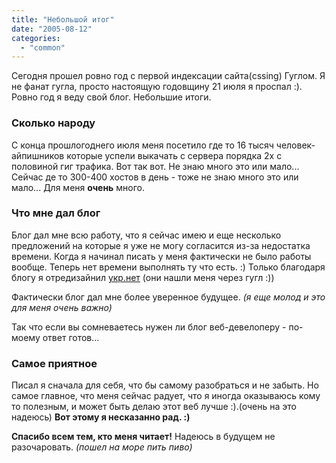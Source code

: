 ```yaml
---
title: "Небольшой итог"
date: "2005-08-12"
categories: 
  - "common"
---
```


Сегодня прошел ровно год с первой индексации сайта(cssing) Гуглом. Я не фанат гугла, просто настоящую годовщину 21 июля я проспал :). Ровно год я веду свой блог. Небольшие итоги.

### Сколько народу

С конца прошлогоднего июля меня посетило где то 16 тысяч человек-айпишников которые успели выкачать с сервера порядка 2х с половиной гиг трафика. Вот так вот. Не знаю много это или мало... Сейчас де то 300-400 хостов в день - тоже не знаю много это или мало... Для меня **очень** много.

### Что мне дал блог

Блог дал мне всю работу, что я сейчас имею и еще несколько предложений на которые я уже не могу согласится из-за недостатка времени. Когда я начинал писать у меня фактически не было работы вообще. Теперь нет времени выполнять ту что есть. :) Только благодаря блогу я отредизайнил [укр.нет](http://ukr.net/) (они нашли меня через гугл :))

Фактически блог дал мне более уверенное будущее. _(я еще молод и это для меня очень важно)_

Так что если вы сомневаетесь нужен ли блог веб-девелоперу - по-моему ответ готов...

### Самое приятное

Писал я сначала для себя, что бы самому разобраться и не забыть. Но самое главное, что меня сейчас радует, что я иногда оказываюсь кому то полезным, и может быть делаю этот веб лучше :).(очень на это надеюсь) **Вот этому я несказанно рад. :)**

**Спасибо всем тем, кто меня читает!** Надеюсь в будущем не разочаровать. _(пошел на море пить пиво)_
